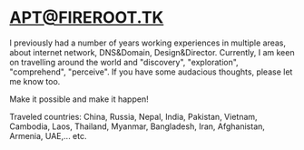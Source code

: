 # APT@FIREROOT.TK

I previously had a number of years working experiences in multiple areas, about internet network, DNS&Domain, Design&Director. Currently, I am keen on travelling around the world and "discovery", "exploration", "comprehend", "perceive". If you have some audacious thoughts, please let me know too.

Make it possible and make it happen!

Traveled countries: China, Russia, Nepal, India, Pakistan, Vietnam, Cambodia, Laos, Thailand, Myanmar, Bangladesh, Iran, Afghanistan, Armenia, UAE,... etc. 
